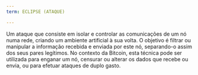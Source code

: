 ```yaml
---
term: ECLIPSE (ATAQUE)

---
```

Um ataque que consiste em isolar e controlar as comunicações de um nó numa rede, criando um ambiente artificial à sua volta. O objetivo é filtrar ou manipular a informação recebida e enviada por este nó, separando-o assim dos seus pares legítimos. No contexto da Bitcoin, esta técnica pode ser utilizada para enganar um nó, censurar ou alterar os dados que recebe ou envia, ou para efetuar ataques de duplo gasto.